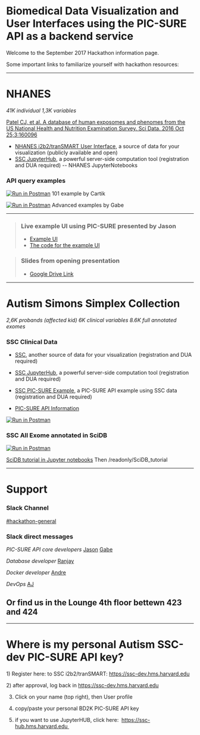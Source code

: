 # Biomedical Data Visualization and User Interfaces using the PIC-SURE API as a backend service 

Welcome to the September 2017 Hackathon information page.

Some important links to familiarize yourself with hackathon resources:
___
# NHANES
*41K individual  1,3K variables*

[Patel CJ, et al. A database of human exposomes and phenomes from the US National Health and Nutrition Examination Survey. Sci Data. 2016 Oct 25;3:160096](http://dx.doi.org/10.1038/sdata.2016.96)

- [NHANES i2b2/tranSMART User Interface](https://nhanes.hms.harvard.edu), a source of data for your visualization (publicly available and open)
- [SSC JupyterHub](https://ssc-hub.hms.harvard.edu), a powerful server-side computation tool (registration and DUA required)
-- NHANES JupyterNotebooks

### API query examples

[![Run in Postman](https://run.pstmn.io/button.svg)](https://app.getpostman.com/run-collection/172cd3c42f8d51f930d5) 101 example by Cartik

[![Run in Postman](https://run.pstmn.io/button.svg)](https://app.getpostman.com/run-collection/06404fa2f11335bf5be1) Advanced examples by Gabe

___

>### Live example UI using PIC-SURE presented by Jason
>- [Example UI](https://team-15.aws.dbmi.hms.harvard.edu/)
>- [The code for the example UI](https://github.com/hms-dbmi/hackathon-Sept2017/tree/master/hackathon_examples/pic-sure-api-driven-ui/src/main/webapp)

>### Slides from opening presentation
>- [Google Drive Link](https://docs.google.com/presentation/d/19JO5TcMTP9G3VK_Bvr4sEvv6seS8dYHDCBgaA67Ce_Y/edit?usp=sharing)

___

# Autism Simons Simplex Collection 
*2,6K probands (affected kid)  6K clinical variables  8.6K full annotated exomes*

### SSC Clinical Data
- [SSC](https://ssc.hms.harvard.edu), another source of data for your visualization (registration and DUA required)

- [SSC JupyterHub](https://ssc-hub.hms.harvard.edu), a powerful server-side computation tool (registration and DUA required)
- [SSC PIC-SURE Example](http://tinyurl.com/dbmi-picsure), a PIC-SURE API example using SSC data (registration and DUA required)
- [PIC-SURE API Information](https://pic-sure.org/products/bd2k-pic-sure-restful-api) 

[![Run in Postman](https://run.pstmn.io/button.svg)](https://app.getpostman.com/run-collection/dc140db46b8e6bb299e6)

### SSC All Exome annotated in SciDB
[![Run in Postman](https://run.pstmn.io/button.svg)](https://app.getpostman.com/run-collection/fed8adc750188d16ac62)

[SciDB tutorial in Jupyter notebooks](https://ssc-hub.hms.harvard.edu/) Then /readonly/SciDB_tutorial
___
# Support
### Slack Channel
[#hackathon-general](https://hms-dbmi.slack.com/messages/C6S1Z0R5Z)

### Slack direct messages
*PIC-SURE API core developers*
[Jason](https://hms-dbmi.slack.com/messages/D2P4FLJAZ)
[Gabe](https://hms-dbmi.slack.com/messages/D0GDQP25P)

*Database developer*
[Ranjay](https://hms-dbmi.slack.com/messages/D0RHE6FM3)

*Docker developer*
[Andre](https://hms-dbmi.slack.com/messages/D1F40H2KA)

*DevOps*
[AJ](https://hms-dbmi.slack.com/messages/D1R9Y1CMR)

## Or find us in the Lounge 4th floor bettewn 423 and 424


---
# Where is my personal Autism SSC-dev  PIC-SURE API key?
1) Register here: to SSC i2b2/tranSMART: https://ssc-dev.hms.harvard.edu

2) after approval, log back in https://ssc-dev.hms.harvard.edu

3) Click on your name (top right), then User profile

4) copy/paste your personal BD2K PIC-SURE API key

5) if you want to use JupyterHUB, click here:  https://ssc-hub.hms.harvard.edu 
